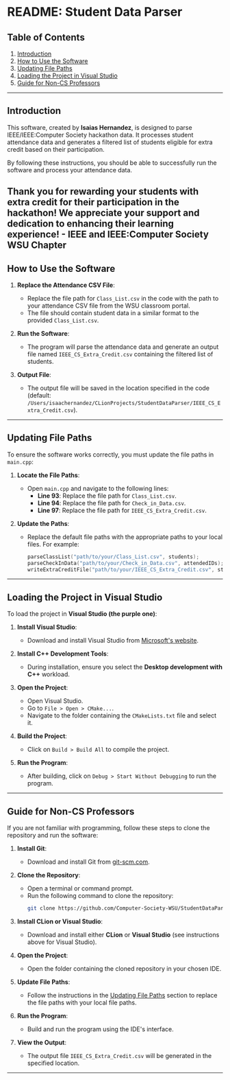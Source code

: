 # README: Student Data Parser

## Table of Contents
1. [Introduction](#introduction)
2. [How to Use the Software](#how-to-use-the-software)
3. [Updating File Paths](#updating-file-paths)
4. [Loading the Project in Visual Studio](#loading-the-project-in-visual-studio)
5. [Guide for Non-CS Professors](#guide-for-non-cs-professors)

---

## Introduction
This software, created by **Isaias Hernandez**, is designed to parse IEEE/IEEE:Computer Society hackathon data. It processes student attendance data and generates a filtered list of students eligible for extra credit based on their participation.

By following these instructions, you should be able to successfully run the software and process your attendance data.

Thank you for rewarding your students with extra credit for their participation in the hackathon!
We appreciate your support and dedication to enhancing their learning experience! - IEEE and IEEE:Computer Society WSU Chapter
---

## How to Use the Software
1. **Replace the Attendance CSV File**:
    - Replace the file path for `Class_List.csv` in the code with the path to your attendance CSV file from the WSU classroom portal.
    - The file should contain student data in a similar format to the provided `Class_List.csv`.

2. **Run the Software**:
    - The program will parse the attendance data and generate an output file named `IEEE_CS_Extra_Credit.csv` containing the filtered list of students.

3. **Output File**:
    - The output file will be saved in the location specified in the code (default: `/Users/isaachernandez/CLionProjects/StudentDataParser/IEEE_CS_Extra_Credit.csv`).

---

## Updating File Paths
To ensure the software works correctly, you must update the file paths in `main.cpp`:

1. **Locate the File Paths**:
    - Open `main.cpp` and navigate to the following lines:
        - **Line 93**: Replace the file path for `Class_List.csv`.
        - **Line 94**: Replace the file path for `Check_in_Data.csv`.
        - **Line 97**: Replace the file path for `IEEE_CS_Extra_Credit.csv`.

2. **Update the Paths**:
    - Replace the default file paths with the appropriate paths to your local files. For example:
      ```cpp
      parseClassList("path/to/your/Class_List.csv", students);
      parseCheckInData("path/to/your/Check_in_Data.csv", attendedIDs);
      writeExtraCreditFile("path/to/your/IEEE_CS_Extra_Credit.csv", students, attendedIDs);
      ```

---

## Loading the Project in Visual Studio
To load the project in **Visual Studio (the purple one)**:

1. **Install Visual Studio**:
    - Download and install Visual Studio from [Microsoft's website](https://visualstudio.microsoft.com/).

2. **Install C++ Development Tools**:
    - During installation, ensure you select the **Desktop development with C++** workload.

3. **Open the Project**:
    - Open Visual Studio.
    - Go to `File > Open > CMake...`.
    - Navigate to the folder containing the `CMakeLists.txt` file and select it.

4. **Build the Project**:
    - Click on `Build > Build All` to compile the project.

5. **Run the Program**:
    - After building, click on `Debug > Start Without Debugging` to run the program.

---

## Guide for Non-CS Professors
If you are not familiar with programming, follow these steps to clone the repository and run the software:

1. **Install Git**:
    - Download and install Git from [git-scm.com](https://git-scm.com/).

2. **Clone the Repository**:
    - Open a terminal or command prompt.
    - Run the following command to clone the repository:
      ```bash
      git clone https://github.com/Computer-Society-WSU/StudentDataParser.git
      ```
3. **Install CLion or Visual Studio**:
    - Download and install either **CLion** or **Visual Studio** (see instructions above for Visual Studio).

4. **Open the Project**:
    - Open the folder containing the cloned repository in your chosen IDE.

5. **Update File Paths**:
    - Follow the instructions in the [Updating File Paths](#updating-file-paths) section to replace the file paths with your local file paths.

6. **Run the Program**:
    - Build and run the program using the IDE's interface.

7. **View the Output**:
    - The output file `IEEE_CS_Extra_Credit.csv` will be generated in the specified location.

---
